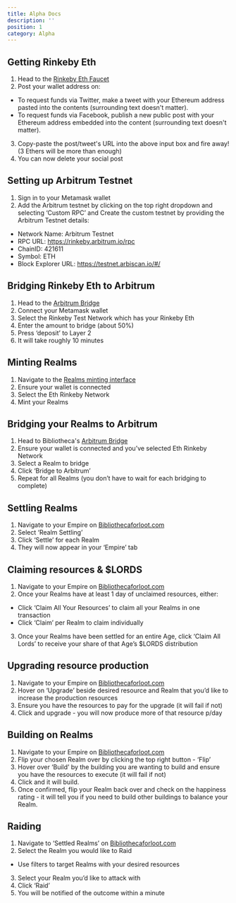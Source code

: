 ```yaml
---
title: Alpha Docs
description: ''
position: 1
category: Alpha
---
```


## Getting Rinkeby Eth

1. Head to the [Rinkeby Eth Faucet](https://faucet.rinkeby.io/)
2. Post your wallet address on:
  - To request funds via Twitter, make a tweet with your Ethereum address pasted into the contents (surrounding text doesn't matter). 
  - To request funds via Facebook, publish a new public post with your Ethereum address embedded into the content (surrounding text doesn't matter).
3. Copy-paste the post/tweet's URL into the above input box and fire away! (3 Ethers will be more than enough)
4. You can now delete your social post

## Setting up Arbitrum Testnet

1. Sign in to your Metamask wallet
2. Add the Arbitrum testnet by clicking on the top right dropdown and selecting ‘Custom RPC’ and Create the custom testnet by providing the Arbitrum Testnet details:
  - Network Name: Arbitrum Testnet
  - RPC URL: https://rinkeby.arbitrum.io/rpc
  - ChainID: 421611
  - Symbol: ETH
  - Block Explorer URL: https://testnet.arbiscan.io/#/

## Bridging Rinkeby Eth to Arbitrum

1. Head to the [Arbitrum Bridge](https://bridge.arbitrum.io/)
2. Connect your Metamask wallet
3. Select the Rinkeby Test Network which has your Rinkeby Eth
4. Enter the amount to bridge (about 50%)
5. Press ‘deposit’ to Layer 2
6. It will take roughly 10 minutes

## Minting Realms

1. Navigate to the [Realms minting interface](https://staking-beta.bibliothecaforloot.com/claim/realms-mint)
2. Ensure your wallet is connected
3. Select the Eth Rinkeby Network
4. Mint your Realms

## Bridging your Realms to Arbitrum

1. Head to Bibliotheca's [Arbitrum Bridge](https://staking-beta.bibliothecaforloot.com/bridge/arbitrum)
2. Ensure your wallet is connected and you’ve selected Eth Rinkeby Network
3. Select a Realm to bridge
4. Click ‘Bridge to Arbitrum’
5. Repeat for all Realms (you don’t have to wait for each bridging to complete)

## Settling Realms

1. Navigate to your Empire on [Bibliothecaforloot.com](https://staking-beta.bibliothecaforloot.com/)
2. Select ‘Realm Settling’
3. Click ‘Settle’ for each Realm
4. They will now appear in your ‘Empire’ tab

## Claiming resources & $LORDS

1. Navigate to your Empire on [Bibliothecaforloot.com](https://staking-beta.bibliothecaforloot.com/)
2. Once your Realms have at least 1 day of unclaimed resources, either:
  - Click ‘Claim All Your Resources’ to claim all your Realms in one transaction
  - Click ‘Claim’ per Realm to claim individually
3. Once your Realms have been settled for an entire Age, click ‘Claim All Lords’ to receive your share of that Age’s $LORDS distribution

## Upgrading resource production

1. Navigate to your Empire on [Bibliothecaforloot.com](https://staking-beta.bibliothecaforloot.com/)
2. Hover on ‘Upgrade’ beside desired resource and Realm that you’d like to increase the production resources
3. Ensure you have the resources to pay for the upgrade (it will fail if not)
4. Click and upgrade - you will now produce more of that resource p/day

## Building on Realms

1. Navigate to your Empire on [Bibliothecaforloot.com](https://staking-beta.bibliothecaforloot.com/)
2. Flip your chosen Realm over by clicking the top right button - ‘Flip’
3. Hover over ‘Build’ by the building you are wanting to build and ensure you have the resources to execute (it will fail if not)
4. Click and it will build. 
5. Once confirmed, flip your Realm back over and check on the happiness rating - it will tell you if you need to build other buildings to balance your Realm.

## Raiding

1. Navigate to ‘Settled Realms’ on [Bibliothecaforloot.com](https://staking-beta.bibliothecaforloot.com/)
2. Select the Realm you would like to Raid 
  - Use filters to target Realms with your desired resources
3. Select your Realm you’d like to attack with
4. Click ‘Raid’
5. You will be notified of the outcome within a minute
